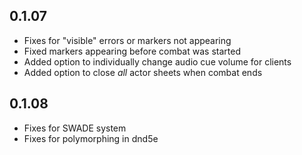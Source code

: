 ## 0.1.07
- Fixes for "visible" errors or markers not appearing
- Fixed markers appearing before combat was started
- Added option to individually change audio cue volume for clients
- Added option to close *all* actor sheets when combat ends

## 0.1.08  
- Fixes for SWADE system
- Fixes for polymorphing in dnd5e